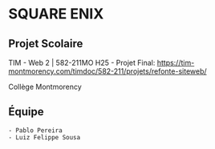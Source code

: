 # SQUARE ENIX

## Projet Scolaire

TIM - Web 2 | 582-211MO H25 - Projet Final: https://tim-montmorency.com/timdoc/582-211/projets/refonte-siteweb/

Collège Montmorency

## Équipe
    - Pablo Pereira
    - Luiz Felippe Sousa